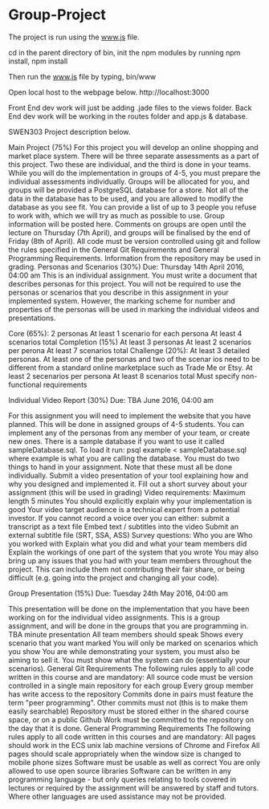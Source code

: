 # Group-Project
The project is run using the www.js file.

cd in the parent directory of bin,
init the npm modules by running npm install,
npm install

Then run the www.js file by typing,
bin/www

Open local host to the webpage below. 
http://localhost:3000


Front End dev work will just be adding .jade files to the views folder.
Back End dev work will be working in the routes folder and app.js & database.



SWEN303 Project description below.

Main Project (75%)
For this project you will develop an online shopping and market place system.
There will be three separate assessments as a part of this project. Two these
are individual, and the third is done in your teams. While you will do the
implementation in groups of 4-5, you must prepare the individual assessments
individually.  Groups will be allocated for you, and groups will be provided a
PostgreSQL database for a store. Not all of the data in the database has to be
used, and you are allowed to modify the database as you see fit.  You can
provide a list of up to 3 people you refuse to work with, which we will try as
much as possible to use.  Group information will be posted here. Comments on
groups are open until the lecture on Thursday (7th April), and groups will be
finalised by the end of Friday (8th of April).  All code must be version
controlled using git and follow the rules specified in the General Git
Requirements and General Programming Requirements. Information from the
repository may be used in grading.  Personas and Scenarios (30%) Due: Thursday
14th April 2016, 04:00 am This is an individual assignment. You must write a
document that describes personas for this project. You will not be required to
use the personas or scenarios that you describe in this assignment in your
implemented system. However, the marking scheme for number and properties of
the personas will be used in marking the individual videos and presentations.

Core (65%):
2 personas
At least 1 scenario for each persona
At least 4 scenarios total
Completion (15%)
At least 3 personas
At least 2 scenarios per perona
At least 7 scenarios total
Challenge (20%):
At least 3 detailed personas. At least one of the personas and two of the scenar
  ios need to be different from a standard online marketplace such as Trade Me 
  or Etsy.
At least 2 secenarios per persona
At least 8 scenarios total
Must specify non-functional requirements

  

  
Individual Video Report (30%) Due: TBA June 2016, 04:00 am

For this assignment you will need to implement the website that you have
planned. This will be done in assigned groups of 4-5 students. You can
implement any of the personas from any member of your team, or create new ones.
There is a sample database if you want to use it called sampleDatabase.sql. To
load it run: psql example < sampleDatabase.sql where example is what you are
  calling the database.  You must do two things to hand in your assignment.
  Note that these must all be done individually.  Submit a video presentation
  of your tool explaining how and why you designed and implemented it.  Fill
  out a short survey about your assignment (this will be used in grading) Video
  requirements: Maximum length 5 minutes You should explicitly explain why your
  implementation is good Your video target audience is a technical expert from
  a potential investor.  If you cannot record a voice over you can either:
submit a transcript as a text file Embed text / subtitles into the video Submit
an external subtitle file (SRT, SSA, ASS) Survey questions: Who you are Who you
worked with Explain what you did and what your team members did Explain the
workings of one part of the system that you wrote You may also bring up any
issues that you had with your team members throughout the project. This can
include them not contributing their fair share, or being difficult (e.g. going
    into the project and changing all your code).


Group Presentation (15%) Due: Tuesday 24th May 2016, 04:00 am

This presentation will be done on the implementation that you have been working
on for the individual video assignments. This is a group assignment, and will
be done in the groups that you are programming in.  TBA minute presentation All
team members should speak Shows every scenario that you want marked You will
only be marked on scenarios which you show You are while demonstrating your
system, you must also be aiming to sell it. You must show what the system can
do (essentially your scenarios).  General Git Requirements The following rules
apply to all code written in this course and are mandatory: All source code
must be version controlled in a single main repository for each group Every
group member has write access to the repository Commits done in pairs must
feature the term "peer programming". Other commits must not (this is to make
    them easily searchable) Repository must be stored either in the shared
course space, or on a public Github Work must be committed to the repository on
the day that it is done.  General Programming Requirements The following rules
apply to all code written in this courses and are mandatory: All pages should
work in the ECS unix lab machine versions of Chrome and Firefox All pages
should scale appropriately when the window size is changed to mobile phone
sizes Software must be usable as well as correct You are only allowed to use
open source libraries Software can be written in any programming language - but
only queries relating to tools covered in lectures or required by the
assignment will be answered by staff and tutors. Where other languages are used
assistance may not be provided.
